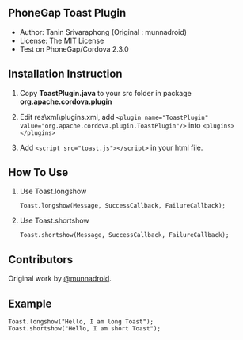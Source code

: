 ## PhoneGap Toast Plugin

+ Author: Tanin Srivaraphong (Original : munnadroid)
+ License: The MIT License
+ Test on PhoneGap/Cordova 2.3.0


## Installation Instruction

1. Copy **ToastPlugin.java** to your src folder in package **org.apache.cordova.plugin**

1. Edit res\xml\plugins.xml, add `<plugin name="ToastPlugin" value="org.apache.cordova.plugin.ToastPlugin"/>` into `<plugins> </plugins>`

1. Add `<script src="toast.js"></script>` in your html file.

## How To Use

 1. Use Toast.longshow

    `Toast.longshow(Message, SuccessCallback, FailureCallback);`

 1. Use Toast.shortshow

    `Toast.shortshow(Message, SuccessCallback, FailureCallback);`

## Contributors

Original work by [@munnadroid](https://github.com/munnadroid).

## Example

    Toast.longshow("Hello, I am long Toast");
    Toast.shortshow("Hello, I am short Toast");
